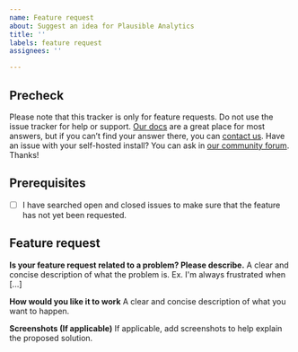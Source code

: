 ```yaml
---
name: Feature request
about: Suggest an idea for Plausible Analytics
title: ''
labels: feature request
assignees: ''

---
```


## Precheck

Please note that this tracker is only for feature requests. Do not use the issue tracker for help or support. [Our docs](https://docs.plausible.io/) are a great place for most answers, but if you can’t find your answer there, you can [contact us](https://plausible.io/contact). Have an issue with your self-hosted install? You can ask in [our community forum](https://plausible.discourse.group/). Thanks!

## Prerequisites
- [ ] I have searched open and closed issues to make sure that the feature has not yet been requested.

## Feature request
**Is your feature request related to a problem? Please describe.**
A clear and concise description of what the problem is. Ex. I'm always frustrated when [...]

**How would you like it to work**
A clear and concise description of what you want to happen.

**Screenshots (If applicable)**
If applicable, add screenshots to help explain the proposed solution.
